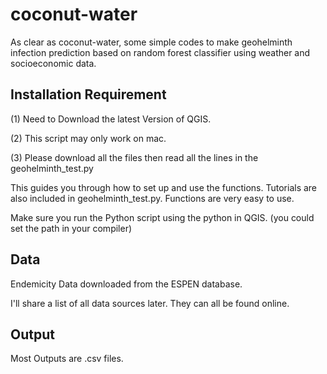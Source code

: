 # coconut-water
As clear as coconut-water, some simple codes to make geohelminth infection prediction based on random forest classifier using weather and socioeconomic data.


## Installation Requirement

(1) Need to Download the latest Version of QGIS.


(2) This script may only work on mac.


(3) Please download all the files then read all the lines in the geohelminth_test.py


This guides you through how to set up and use the functions. Tutorials are also included in geohelminth_test.py. Functions are very easy to use.



Make sure you run the Python script using the python in QGIS. (you could set the path in your compiler)


## Data

Endemicity Data downloaded from the ESPEN database.


I'll share a list of all data sources later. They can all be found online. 



## Output

Most Outputs are .csv files.


